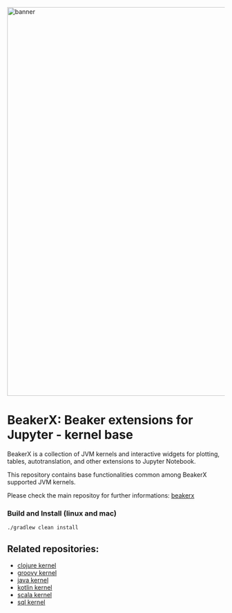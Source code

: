 <!--
    Copyright 2020 TWO SIGMA OPEN SOURCE, LLC

    Licensed under the Apache License, Version 2.0 (the "License");
    you may not use this file except in compliance with the License.
    You may obtain a copy of the License at

           http://www.apache.org/licenses/LICENSE-2.0

    Unless required by applicable law or agreed to in writing, software
    distributed under the License is distributed on an "AS IS" BASIS,
    WITHOUT WARRANTIES OR CONDITIONS OF ANY KIND, either express or implied.
    See the License for the specific language governing permissions and
    limitations under the License.
-->

<img width="900" alt="banner" src="https://user-images.githubusercontent.com/963093/34594978-31d70312-f1a2-11e7-861c-705a9e932c3c.png">

# BeakerX: Beaker extensions for Jupyter - kernel base

BeakerX is a collection of JVM kernels and interactive widgets for
plotting, tables, autotranslation, and other extensions to Jupyter
Notebook.

This repository contains base functionalities common among BeakerX
supported JVM kernels.

Please check the main repositoy for further informations:
[beakerx](https://github.com/twosigma/beakerx)


### Build and Install (linux and mac)

```
./gradlew clean install
```

## Related repositories:
* [clojure kernel](https://github.com/twosigma/beakerx_kernel_clojure)
* [groovy kernel](https://github.com/ssadedin/beakerx_kernel_groovy)
* [java kernel](https://github.com/twosigma/beakerx_kernel_java)
* [kotlin kernel](https://github.com/twosigma/beakerx_kernel_kotlin)
* [scala kernel](https://github.com/twosigma/beakerx_kernel_scala)
* [sql kernel](https://github.com/twosigma/beakerx_kernel_sql)
